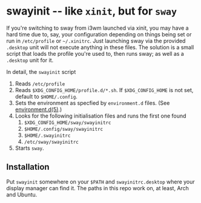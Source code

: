 # swayinit -- like `xinit`, but for `sway`

If you're switching to sway from i3wm launched via xinit, you may have a hard time due to, say, your configuration depending on things being set or run in `/etc/profile` or `~/.xinitrc`.
Just launching sway via the provided `.desktop` unit will not execute anything in these files.
The solution is a small script that loads the profile you're used to, then runs sway; as well as a `.desktop` unit for it.

In detail, the `swayinit` script 
1. Reads `/etc/profile`
2. Reads `$XDG_CONFIG_HOME/profile.d/*.sh`. If `$XDG_CONFIG_HOME` is not set, default to `$HOME/.config`.
3. Sets the environment as specfied by `environment.d` files. (See [environment.d(5)](https://man.archlinux.org/man/environment.d.5).)
4. Looks for the following initialisation files and runs the first one found
   1. `$XDG_CONFIG_HOME/sway/swayinitrc`
   2. `$HOME/.config/sway/swayinitrc`
   3. `$HOME/.swayinitrc`
   4. `/etc/sway/swayinitrc`
5. Starts `sway`.

## Installation

Put `swayinit` somewhere on your `$PATH` and `swayinitrc.desktop` where your display manager can find it.
The paths in this repo work on, at least, Arch and Ubuntu.
